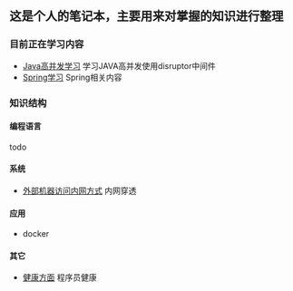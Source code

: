 ## 这是个人的笔记本，主要用来对掌握的知识进行整理

### 目前正在学习内容
* [Java高并发学习](Java/concurrency/并发学习1-5.md) 学习JAVA高并发使用disruptor中间件
* [Spring学习](Java/Spring) Spring相关内容


### 知识结构
#### 编程语言
todo
#### 系统
* [外部机器访问内网方式](/system/Networks/内网穿透.md) 内网穿透
#### 应用
* docker 
#### 其它
* [健康方面](/health) 程序员健康
